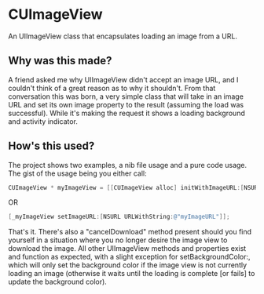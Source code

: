 CUImageView
===========

An UIImageView class that encapsulates loading an image from a URL.

Why was this made?
------------------

A friend asked me why UIImageView didn't accept an image URL, and I couldn't think of a great reason as to why it shouldn't.  From that conversation this was born, a very simple class that will take in an image URL and set its own image property to the result (assuming the load was successful).  While it's making the request it shows a loading background and activity indicator.

How's this used?
----------------

The project shows two examples, a nib file usage and a pure code usage.  The gist of the usage being you either call:
```objective-c
CUImageView * myImageView = [[CUImageView alloc] initWithImageURL:[NSURL URLWithString:@"myImageURL"]];
```


OR

```objective-c
[_myImageView setImageURL:[NSURL URLWithString:@"myImageURL"]];
```

That's it.  There's also a "cancelDownload" method present should you find yourself in a situation where you no longer desire the image view to download the image.  All other UIImageView methods and properties exist and function as expected, with a slight exception for setBackgroundColor:, which will only set the background color if the image view is not currently loading an image (otherwise it waits until the loading is complete [or fails] to update the background color).